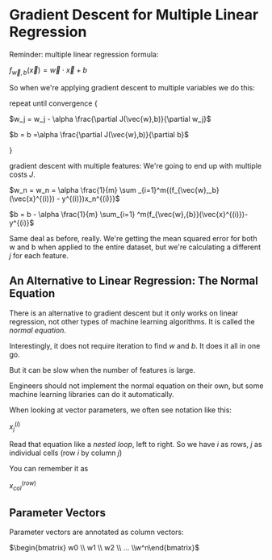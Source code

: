 # Gradient Descent for Multiple Linear Regression

Reminder: multiple linear regression formula:

$f_{\vec{w},b}(\vec{x}) = \vec{w} \cdot \vec{x} + b$

So when we're applying gradient descent to multiple variables we do this:

repeat until convergence {

$w_j = w_j - \alpha \frac{\partial J(\vec{w},b)}{\partial w_j}$

$b = b =\alpha \frac{\partial J(\vec{w},b)}{\partial b}$

}

gradient descent with multiple features:
 We're going to end up with multiple costs $J$.

 $w_n = w_n = \alpha \frac{1}{m} \sum _{i=1}^m{(f_{\vec{w},_b}(\vec{x}^{(i)}) - y^{(i)})x_n^{(i)}}$

 $b = b - \alpha \frac{1}{m} \sum_{i=1} ^m(f_{\vec{w},{b}}(\vec{x}^{(i)})-y^{(i)}$


 Same deal as before, really. We're getting the mean squared error for both w and b when applied to the entire dataset, but we're calculating a different $j$ for each feature.

## An Alternative to Linear Regression: The Normal Equation

There is an alternative to gradient descent but it only works on linear regression, not other types of machine learning algorithms. It is called the *normal equation*. 

Interestingly, it does not require iteration to find $w$ and $b$. It does it all in one go. 

But it can be slow when the number of features is large.

Engineers should not implement the normal equation on their own, but some machine learning libraries can do it automatically. 

When looking at vector parameters, we often see notation like this:

$x^{(i)} _j$

Read that equation like a *nested loop*, left to right. So we have $i$ as rows, $j$ as individual cells (row $i$ by column $j$)

You can remember it as

$x^{(row)}_{col}$


## Parameter Vectors
Parameter vectors are annotated as column vectors:

$\begin{bmatrix} w0 \\ w1 \\ w2 \\ ... \\w^n\end{bmatrix}$

